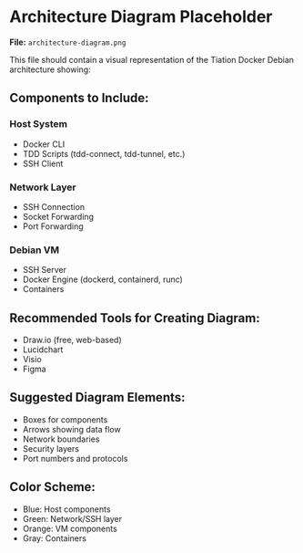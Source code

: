 # Architecture Diagram Placeholder

**File:** `architecture-diagram.png`

This file should contain a visual representation of the Tiation Docker Debian architecture showing:

## Components to Include:

### Host System
- Docker CLI
- TDD Scripts (tdd-connect, tdd-tunnel, etc.)
- SSH Client

### Network Layer
- SSH Connection
- Socket Forwarding
- Port Forwarding

### Debian VM
- SSH Server
- Docker Engine (dockerd, containerd, runc)
- Containers

## Recommended Tools for Creating Diagram:
- Draw.io (free, web-based)
- Lucidchart
- Visio
- Figma

## Suggested Diagram Elements:
- Boxes for components
- Arrows showing data flow
- Network boundaries
- Security layers
- Port numbers and protocols

## Color Scheme:
- Blue: Host components
- Green: Network/SSH layer
- Orange: VM components
- Gray: Containers
